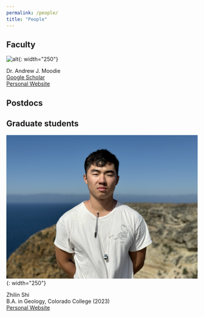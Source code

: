 ```yaml
---
permalink: /people/
title: "People"
---
```



<!-- need to get everyone in here as a list with pictures and half-sentence description of their project. -->

## Faculty

![alt](/assets/images/people_images/moodie_2022_tamu_lowres.jpg){: width="250"}

Dr. Andrew J. Moodie\
[Google Scholar](https://scholar.google.com/citations?user=8wtbbNsAAAAJ)\
[Personal Website](https://andrewjmoodie.com)


## Postdocs


## Graduate students
![alt](/assets/images/people_images/bio-photo_zs.jpg){: width="250"}

Zhilin Shi\
B.A. in Geology, Colorado College (2023)\
[Personal Website](https://zshi1026.github.io/)




<!-- ## Former members -->
<!-- None yet. Will be a table of name, position, dates, and "now at" -->
